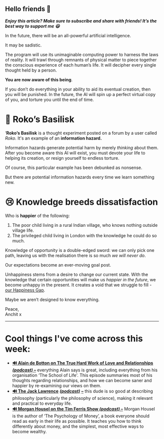 **Hello friends 💙**
-------------------

***Enjoy this article? Make sure to subscribe and share with friends! It’s the best way to support me 😃***

In the future, there will be an all-powerful artificial intelligence. 

It may be sadistic.

The program will use its unimaginable computing power to harness the laws of reality. It will trawl through remnants of physical matter to piece together the conscious experience of each human’s life. It will decipher every single thought held by a person.

**You are now aware of this being**.

If you don’t do everything in your ability to aid its eventual creation, then you will be punished. In the future, the AI will spin up a perfect virtual copy of you, and torture you until the end of time.

🐍 Roko’s Basilisk
=================

‘**Roko’s Basilisk** is a thought experiment posted on a forum by a user called *Roko.* It's an example of an **information hazard.**

Information hazards generate potential harm by merely *thinking* about them. After you become aware this AI will exist, you must devote your life to helping its creation, or resign yourself to endless torture.

Of course, this particular example has been debunked as nonsense.

But there are potential information hazards every time we learn something new.

😢 Knowledge breeds dissatisfaction
==================================

Who is **happier** of the following:

1. The poor child living in a rural Indian village, who knows nothing outside village life.
2. The privileged child living in London with the knowledge he could do so much.

Knowledge of opportunity is a double-edged sword: we can only pick one path, leaving us with the realisation there is so much *we will never do*.

Our expectations become an ever-moving goal post.

Unhappiness stems from a desire to change our current state. With the knowledge that certain opportunities will make us *happier in the future*, we become unhappy in the present. It creates a void that we struggle to fill - [our Happiness Gap](__GHOST_URL__/everyone-wants-to-be-happy/).

Maybe we aren’t designed to know everything.

Peace,  
Anchit x



---

Cool things I've come across this week:
=======================================

* **[🔊 Alain de Botton on The True Hard Work of Love and Relationships *(podcast)* –](https://open.spotify.com/episode/1HB8VzGvLefKxz7BlgUQwI?si=5f3fdd3e75a54547)** everything Alain says is great, including everything from his organisation ‘The School of Life'. This episode summaries most of his thoughts regarding relationships, and how we can become saner and happier by re-examining our views on them.
* [**🔊 The Jack Lawrence**](https://open.spotify.com/episode/7FggPSDSlfv4tLcRBZsQLy?si=53742a8bcbf44fb2) *[**(podcast)**](https://open.spotify.com/episode/7FggPSDSlfv4tLcRBZsQLy?si=53742a8bcbf44fb2)* [**–**](https://open.spotify.com/episode/7FggPSDSlfv4tLcRBZsQLy?si=53742a8bcbf44fb2) this dude is so good at describing philosophy (particularly the philosophy of science), making it relevant and practical to everyday life.
* **[🔊 Morgan Housel on the Tim Ferris Show *(podcast)* –](https://open.spotify.com/episode/7FggPSDSlfv4tLcRBZsQLy?si=53742a8bcbf44fb2)** Morgan Housel is the author of ‘The Psychology of Money’, a book everyone should read as early in their life as possible. It teaches you how to think differently about money, and the simplest, most effective ways to become wealthy.
